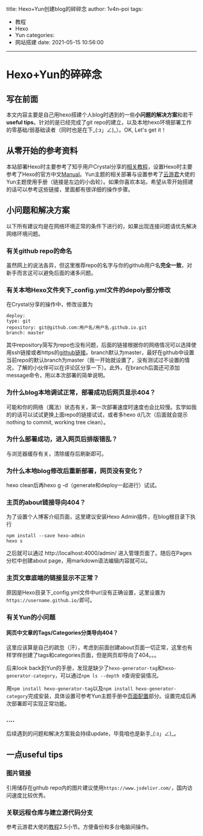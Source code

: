 title: Hexo+Yun创建blog的碎碎念
author: 1v4n-poi
tags:
  - 教程
  - Hexo
  - Yun
categories:
  - 网站搭建
date: 2021-05-15 10:56:00
---
# Hexo+Yun的碎碎念

## 写在前面

本文内容主要是自己用hexo搭建个人blog时遇到的一些**小问题的解决方案**和若干**useful tips**。针对的是已经完成了git repo的建立，以及本地hexo环境部署工作的零基础/弱基础读者（同时也是在下_(:з」∠)_）。OK, Let's get it！

<!--more-->

## 从零开始的参考资料

本站部署Hexo时主要参考了知乎用户Crystal分享的[相关教程](https://zhuanlan.zhihu.com/p/60578464)，设置Hexo时主要参考了Hexo的官方中文[Manual](https://hexo.io/zh-cn/docs/)。Yun主题的相关部署与设置参考了[云游君](https://www.yunyoujun.cn/)大佬的Yun主题使用手册（链接是左边的小齿轮）。如果你喜欢本站，希望从零开始搭建的话可以参考这些链接，里面都有很详细的操作步骤。

## 小问题和解决方案

以下所有建议均是在网络环境正常的条件下进行的，如果出现连接问题请优先解决网络环境问题。

### 有关github repo的命名

虽然网上的说法各异，但这里推荐repo的名字与你的github用户名**完全一致**，对新手而言这可以避免后面的诸多问题。

### 有关本地Hexo文件夹下_config.yml文件的depoly部分修改

在Crystal分享的操作中，修改设置为

	deploy:
   	type: git
   	repository: git@github.com:用户名/用户名.github.io.git
   	branch: master
其中repository简写为repo也没有问题，后面的链接根据你的网络情况可以选择使用ssh链接或者https的[github链接](!https://cdn.jsdelivr.net/gh/1v4n-poi/1v4n-poi.github.io@hexo/images/20210515/1.jpg)。branch默认为master，最好在github中设置当前repo的默认branch为master（我一开始就设置了，没有测试过不设置的情况，了解的小伙伴可以在评论区分享一下）。此外，在branch后面还可添加message命令，用以本次部署的简单说明。

### 为什么blog本地调试正常，部署成功后网页显示404？

可能和你的网络（魔法）状态有关，第一次部署速度时速度也会比较慢。玄学如我的的话可以试试更换上面repo的链接试试，或者多hexo d几次（后面就会提示nothing to commit, working tree clean）。

### 为什么部署成功，进入网页后排版错乱？

与浏览器缓存有关，清除缓存后刷新即可。

### 为什么本地blog修改后重新部署，网页没有变化？

hexo clean后再hexo g -d（generate和deploy一起进行）试试。

### 主页的about链接导向404？

为了设置个人博客介绍页面，这里建议安装Hexo Admin插件，在blog根目录下执行
	
    npm install --save hexo-admin
    hexo s

之后就可以通过 http://localhost:4000/admin/ 进入管理页面了。随后在Pages分栏中创建about page，用markdown语法编辑内容就可以。

### 主页文章底端的链接显示不正常？

原因是Hexo目录下_config.yml文件中url没有正确设置，这里设置为`https://username.github.io/`即可。


### 有关Yun的小问题

#### 网页中文章的Tags/Categories分类导向404？

这里应该算是自己的疏忽（汗），考虑到前面创建about页面一切正常，这里也有样学样创建了tags和categories页面，但是网页却导向了404。。。

后来look back到Yun的手册，发现是缺少了`hexo-generator-tag`和`hexo-generator-category`，可以通过`npm ls --depth 0`查询安装情况。

用`npm install hexo-generator-tag`以及`npm install hexo-generator-category`完成安装，具体设置可参考Yun主题手册中[页面配置](https://yun.yunyoujun.cn/guide/page.html#%E6%96%87%E7%AB%A0)部分。设置完成后再次部署即可实现正常功能。

### ....

后续遇到的问题和解决方案我会持续update，毕竟咱也是新手_(:з」∠)_。

## 一点useful tips

### 图片链接

引用储存在github repo内的图片建议使用`https://www.jsdelivr.com/`，国内访问速度比较优秀。

### 关联远程仓库与建立源代码分支

参考云游君大佬的[教程](https://www.yunyoujun.cn/share/how-to-build-your-site/)2.5小节。方便备份和多台电脑间操作。


